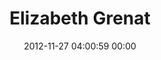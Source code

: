 ---
title: "Elizabeth Grenat"
date: 2012-11-27 04:00:59 00:00
permalink: /lgrenat
twitter: ""
likes: [980,1450,1493,515,538]
id: 1626
gravatar: "http://www.gravatar.com/avatar/0156c4bcc8047042f9c027cfa0529c3d"
---